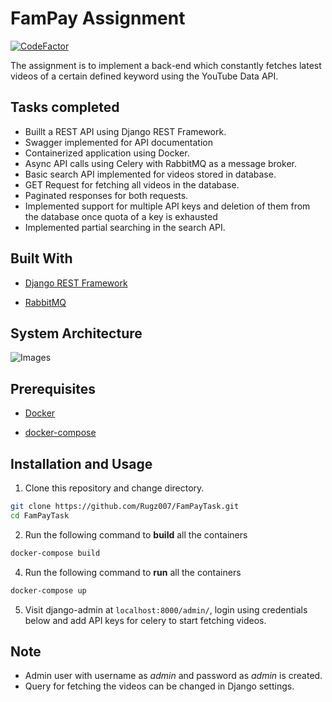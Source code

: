 # FamPay Assignment
[![CodeFactor](https://www.codefactor.io/repository/github/rugz007/fampaytask/badge/master?s=0da46bcb1d77bcc7bb229632a6e590aace20b933)](https://www.codefactor.io/repository/github/rugz007/fampaytask/overview/master)

The assignment is to implement a back-end which constantly fetches latest videos of a certain defined keyword using the YouTube Data API.

## Tasks completed

 - Buillt a REST API using Django REST Framework.
 - Swagger implemented for API documentation
 - Containerized application using Docker.
 - Async API calls using Celery with RabbitMQ as a message broker.
 - Basic search API implemented for videos stored in database.
 - GET Request for fetching all videos in the database.
 - Paginated responses for both requests.
 - Implemented support for multiple API keys and deletion of them from the database once quota of a key is exhausted
 - Implemented partial searching in the search API.


## Built With

- [Django REST Framework](https://www.django-rest-framework.org)

- [RabbitMQ](https://www.rabbitmq.com)

## System Architecture
![Images](https://i.imgur.com/6BCx5D0.png)

## Prerequisites
- [Docker](https://docs.docker.com/get-docker/)

- [docker-compose](https://docs.docker.com/compose/install/)

## Installation and Usage

1. Clone this repository and change directory.

```bash
git clone https://github.com/Rugz007/FamPayTask.git
cd FamPayTask
```
2. Run the following command to **build** all the containers
```bash
docker-compose build
```
4. Run the following command to **run** all the containers

```bash
docker-compose up
```

5. Visit django-admin at ```localhost:8000/admin/```, login using credentials below and add API keys for celery to start fetching videos.
## Note
- Admin user with username as *admin* and password as *admin* is created.
- Query for fetching the videos can be changed in Django settings.
